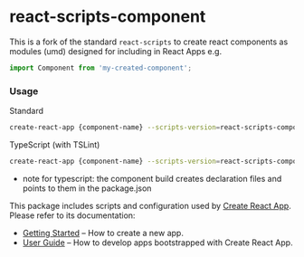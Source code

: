 # react-scripts-component

This is a fork of the standard `react-scripts` to create react components as modules (umd) designed for including in React Apps
e.g.

```js
import Component from 'my-created-component';
```

### Usage

Standard

```sh
create-react-app {component-name} --scripts-version=react-scripts-component
```

TypeScript (with TSLint)

```sh
create-react-app {component-name} --scripts-version=react-scripts-component --typescript
```

- note for typescript: the component build creates declaration files and points to them in the package.json

This package includes scripts and configuration used by [Create React App](https://github.com/facebook/create-react-app).<br>
Please refer to its documentation:

- [Getting Started](https://github.com/facebook/create-react-app/blob/master/README.md#getting-started) – How to create a new app.
- [User Guide](https://github.com/facebook/create-react-app/blob/master/packages/react-scripts/template/README.md) – How to develop apps bootstrapped with Create React App.
